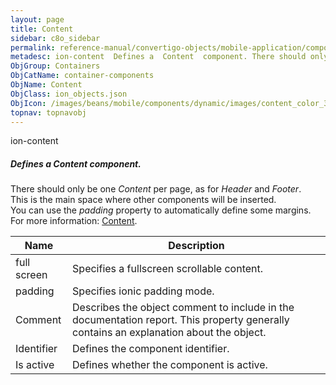 ```yaml
---
layout: page
title: Content
sidebar: c8o_sidebar
permalink: reference-manual/convertigo-objects/mobile-application/components/container-components/content/
metadesc: ion-content  Defines a  Content  component. There should only be one  Content  per page, as for  Header  and  Footer . This is the main space where ot
ObjGroup: Containers
ObjCatName: container-components
ObjName: Content
ObjClass: ion_objects.json
ObjIcon: /images/beans/mobile/components/dynamic/images/content_color_32x32.png
topnav: topnavobj
---
```

ion-content<br/>

##### Defines a <i>Content</i> component.<br/>
There should only be one <i>Content</i> per page, as for <i>Header</i> and <i>Footer</i>.<br/>
This is the main space where other components will be inserted.<br/>
You can use the <i>padding</i> property to automatically define some margins.<br/>
For more information: <a href='https://ionicframework.com/docs/v3/api/components/content/Content/'>Content</a>.

Name | Description 
--- | ---
full screen | Specifies a fullscreen scrollable content.
padding | Specifies ionic padding mode.
Comment | Describes the object comment to include in the documentation report.  This property generally contains an explanation about the object. 
Identifier | Defines the component identifier.  
Is active | Defines whether the component is active. 

